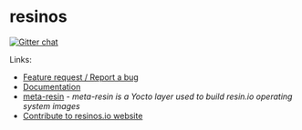 # resinos

[![Gitter chat](https://badges.gitter.im/gitterHQ/gitter.png)](https://gitter.im/resin-os/chat)

Links:

* [Feature request / Report a bug](https://github.com/resin-os/resinos/issues)
* [Documentation](https://resinos.io/docs/)
* [meta-resin](https://github.com/resin-os/meta-resin) - *meta-resin is a Yocto layer used to build resin.io operating system images*
* [Contribute to resinos.io website](/CONTRIBUTING.md)

